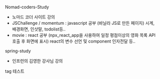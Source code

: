 Nomad-coders-Study
 - 노마드 코더 사이트 강의
 - JSChallenge / momentum : javascript 공부 (바닐라 JS로 만든 페이지)
   시계, 배경화면, 인삿말, todolist등..
 - movie : react 공부 (npx_react_app을 사용하여 일정 평점이상의 영화 목록 API호출 후 화면에 표시)
   react의 변수 선언 및 component 인자전달 등..

spring-study
 - 인프런의 김영한 강사님 강의
 
tag 테스트